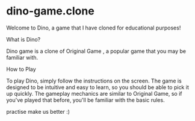 # dino-game.clone

Welcome to Dino, a game that I have cloned for educational purposes!

What is Dino?

Dino game is a clone of Original Game , a popular game that you may be familiar with.

How to Play

To play Dino, simply follow the instructions on the screen. The game is designed to be intuitive and easy to learn, so you should be able to pick it up quickly. The gameplay mechanics are similar to Original Game, so if you've played that before, you'll be familiar with the basic rules.

practise make us better :) 


